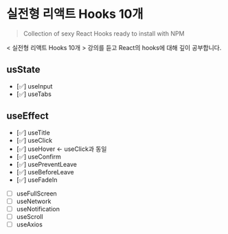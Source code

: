 # 실전형 리액트 Hooks 10개

> Collection of sexy React Hooks ready to install with NPM

< 실전형 리액트 Hooks 10개 > 강의를 듣고 React의 hooks에 대해 깊이 공부합니다.

## usState

- [✅] useInput
- [✅] useTabs

## useEffect

- [✅] useTitle
- [✅] useClick
- [✅] useHover <- useClick과 동일
- [✅] useConfirm
- [✅] usePreventLeave
- [✅] useBeforeLeave
- [✅] useFadeIn
- [ ] useFullScreen
- [ ] useNetwork
- [ ] useNotification
- [ ] useScroll
- [ ] useAxios
